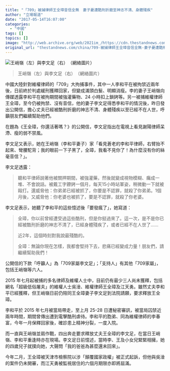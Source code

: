 ```yaml
---
title: "「709」被捕律師王全璋音信全無　妻子憂遭酷刑折磨至神志不清、身體殘疾"
author: "立場報道"
date: "2017-05-14T16:07:00"
categories:
  - "中國"
tags: []
topics: []
image: "http://web.archive.org/web/2021im_/https://cdn.thestandnews.com/media/photos/cache/18447332_237270436755425_417562446481773493_n_6acqu_1200x0.jpg"
original_url: "thestandnews.com/china/709-被捕律師王全璋音信全無-妻子憂遭酷刑折磨至神志不清-身體殘疾"
---
```

![王峭嶺（左）與李文足（右）　（網絡圖片）](http://web.archive.org/web/2021im_/https://cdn.thestandnews.com/media/photos/cache/18447332_237270436755425_417562446481773493_n_6acqu_1200x0.jpg)

> 王峭嶺（左）與李文足（右）　（網絡圖片）

中國大陸針對維權律師的「709」大拘捕事件，其中一人李和平在被拘禁近兩年後，日前終於判處緩刑獲釋回家，但變成滿頭白髮、明顯消瘦。李的妻子王峭嶺向傳媒透露李和平在被拘期間被強灌藥物、24 小時扣上鎖銬等。另一被捕維權律師王全璋，至今仍被拘禁、沒有音信，他的妻子李文足得悉李和平的情況後，昨日發出公開信，擔心丈夫已經被酷刑折磨的神志不清、身體殘疾以至已經不在人世，呼籲朋友們繼續幫助他們。

在題為《王全璋，你還活著嗎？》的公開信，李文足指出在電視上看見謝陽律師呆滯、瘦的弱不禁風。

李文足又表示，她在王峭嶺（李和平妻子）家「看見蒼老的李和平律師，右臂抬不起來、彎腰駝背；我的眼前一下子黑了，全璋，我看不見你了！為什麼沒有你的絲毫音信？」。

李文足透露：

> 聽和平律師說著他被關押期間，被強灌藥，然後就變成視物模糊、癱成一堆、不會說話。被戴工字鐐銬一個月，每天15小時站軍姿，稍微動一下就被毆打。還威脅他：你弟弟已經被抓了，你要是不認罪，就殺了你弟弟。1個月後，又威脅他：你老婆也被抓了，要是不認罪，就殺了你老婆。

李文足表示，她聽了李和平的這些憶述後「要發瘋了」，她寫道：

> 全璋，你以前曾經遭受過這些酷刑，但是你挺過來了。這一次，是不是你已經被酷刑折磨的神志不清了，已經身體殘疾了，或者已經不在人世了......
> 
> 近2年，這個時刻對我說最殘酷的。
> 
> 全璋：無論你現在怎樣，我都會堅持下去，悲痛已經變成力量！朋友們，請繼續幫助我們！

公開信的下款「呼籲人」為「709家屬李文足」；「支持人」有其他「709家屬」，包括王峭嶺等六人。

2015 年七月起被捕的多名律師及維權人士中，目前仍有最少三人尚未獲釋，包括網名「超級低俗屠夫」的維權人士吳淦、維權律師王全璋及江天勇。雖然丈夫李和平已經獲釋，但王峭嶺日前仍陪同王全璋妻子李文足到法院請願，要求釋放王全璋。

李和平於 2015 年七月被當局帶走，至上月 25-28 日遭秘密審訊，被當局囚禁近兩年時間，期間曾傳出遭到電擊酷刑虐待。李和平的胞弟、同為維權律師的李春富，今年一月保釋回家後，確診患上精神分裂，一度入院。

而一直與王峭嶺並肩作戰，四出奔走要求釋放丈夫王全璋的李文足，在當日王峭嶺、李和平重逢時亦在現場。李文足日前憶述，當時李、王及小女兒緊緊相擁，她的四歲兒子就撲向她，大聲問「我的爸爸為甚麼還未回來」。

今年二月，王全璋被天津市檢察院以涉「顛覆國家政權」被正式起訴，但他與吳淦的案件仍未開審，而江天勇被監視居住的六個月期限亦即將屆滿。